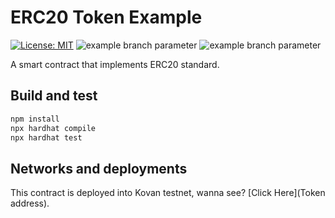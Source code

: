 # ERC20 Token Example

[![License: MIT](https://img.shields.io/badge/License-MIT-yellow.svg)](https://opensource.org/licenses/MIT)
![example branch parameter](https://github.com/cloudwalk/brlc-token/actions/workflows/build.yml/badge.svg?branch=main)
![example branch parameter](https://github.com/cloudwalk/brlc-token/actions/workflows/test.yml/badge.svg?branch=main)

A smart contract that implements ERC20 standard.

## Build and test

``` sh
npm install
npx hardhat compile
npx hardhat test
```

## Networks and deployments
This contract is deployed into Kovan testnet, wanna see? [Click Here](Token address).
